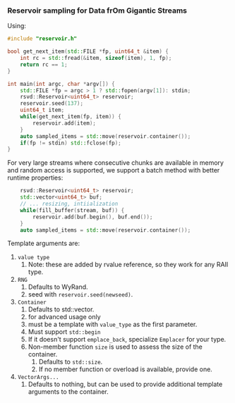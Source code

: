 ### Reservoir sampling for Data frOm Gigantic Streams

Using:


```c++
#include "reservoir.h"

bool get_next_item(std::FILE *fp, uint64_t &item) {
    int rc = std::fread(&item, sizeof(item), 1, fp);
    return rc == 1;
}

int main(int argc, char *argv[]) {
    std::FILE *fp = argc > 1 ? std::fopen(argv[1]): stdin;
    rsvd::Reservoir<uint64_t> reservoir;
    reservoir.seed(137);
    uint64_t item;
    while(get_next_item(fp, item)) {
        reservoir.add(item);
    }
    auto sampled_items = std::move(reservoir.container());
    if(fp != stdin) std::fclose(fp);
}
```

For very large streams where consecutive chunks are available in memory and random access is supported,
we support a batch method with better runtime properties:

```c++
    rsvd::Reservoir<uint64_t> reservoir;
    std::vector<uint64_t> buf;
    // ... resizing, intiialization
    while(fill_buffer(stream, buf)) {
        reservoir.add(buf.begin(), buf.end());
    }
    auto sampled_items = std::move(reservoir.container());
```

Template arguments are:

1. `value type`
    1. Note: these are added by rvalue reference, so they work for any RAII type.
2. `RNG`
    1. Defaults to WyRand.
    2. seed with `reservoir.seed(newseed)`.
3. `Container`
    1. Defaults to std::vector.
    2. for advanced usage only
    2. must be a template with `value_type` as the first parameter.
    4. Must support `std::begin`
    5. If it doesn't support `emplace_back`, specialize `Emplacer` for your type.
    6. Non-member function `size` is used to assess the size of the container.
        1. Defaults to `std::size`.
        2. If no member function or overload is available, provide one.
3.  `VectorArgs...` 
    1. Defaults to nothing, but can be used to provide additional template arguments to the container.
